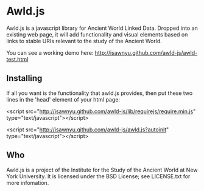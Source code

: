 Awld.js
=======

Awld.js is a javascript library for Ancient World Linked Data. Dropped into an existing web page, it will add functionality and visual elements based on links to stable URIs relevant to the study of the Ancient World.

You can see a working demo here: http://isawnyu.github.com/awld-js/awld-test.html

Installing
----------

If all you want is the functionality that awld.js provides, then put these two lines in the 'head' element of your html page:

&lt;script src="http://isawnyu.github.com/awld-js/lib/requirejs/require.min.js" type="text/javascript">&lt;/script>

&lt;script src="http://isawnyu.github.com/awld-js/awld.js?autoinit" type="text/javascript">&lt;/script>


Who
---

Awld.js is a project of the Institute for the Study of the Ancient World at New York University. It is licensed under the BSD License; see LICENSE.txt for more infomation.
